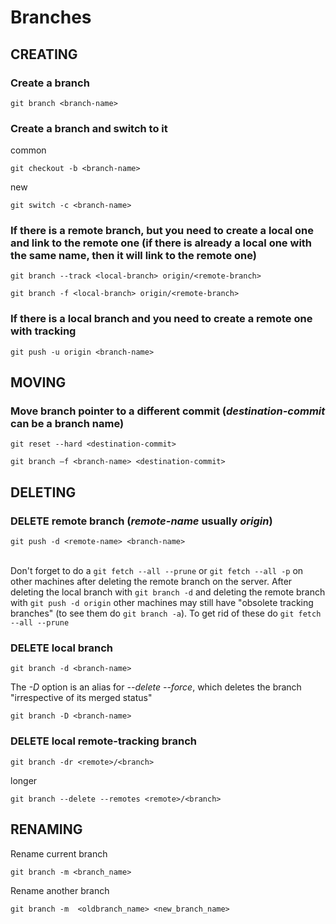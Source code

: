 # Branches

## CREATING

### Create a branch

```shell
git branch <branch-name>
```

### Create a branch and switch to it

common

```shell
git checkout -b <branch-name> 
```

new

```shell
git switch -c <branch-name>
```

### If there is a remote branch, but you need to create a local one and link to the remote one (if there is already a local one with the same name, then it will link to the remote one)

```shell
git branch --track <local-branch> origin/<remote-branch>
```

```shell
git branch -f <local-branch> origin/<remote-branch>
```

### If there is a local branch and you need to create a remote one with tracking

```shell
git push -u origin <branch-name>
```

## MOVING

### Move branch pointer to a different commit (*destination-commit* can be a branch name)

```shell
git reset --hard <destination-commit>
```

```shell
git branch –f <branch-name> <destination-commit>
```

## DELETING

### DELETE remote branch (*remote-name* usually *origin*)

```shell
git push -d <remote-name> <branch-name>
```

\
Don't forget to do a `git fetch --all --prune` or `git fetch --all -p` on other machines after deleting the remote branch on the server.
After deleting the local branch with `git branch -d` and deleting the remote branch with `git push -d origin` other machines may still have "obsolete tracking branches" (to see them do `git branch -a`). To get rid of these do `git fetch --all --prune`

### DELETE local branch

```shell
git branch -d <branch-name>
```

The *-D* option is an alias for *--delete* *--force*, which deletes the branch "irrespective of its merged status"

```shell
git branch -D <branch-name>
```

### DELETE local remote-tracking branch

```shell
git branch -dr <remote>/<branch>
```

longer

```shell
git branch --delete --remotes <remote>/<branch>
```

## RENAMING

Rename current branch

```shell
git branch -m <branch_name>
```

Rename another branch

```shell
git branch -m  <oldbranch_name> <new_branch_name>
```